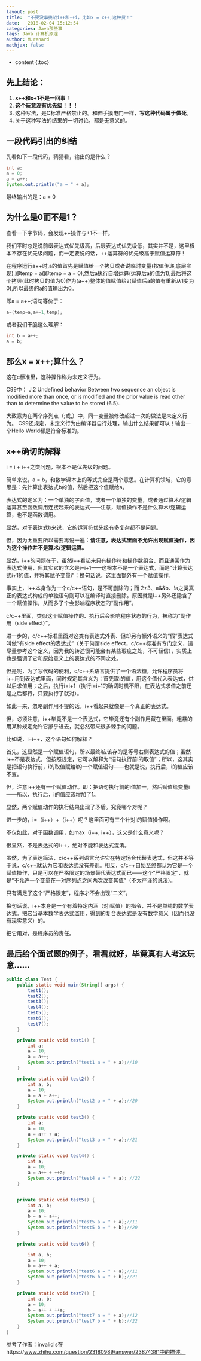 ```yaml
---
layout: post
title:  "不要没事挑战i++和++i，比如x = x++;这种货！"
date:   2018-02-04 15:12:54
categories: Java那些事
tags: Java 计算机原理
author: M.renard
mathjax: false
---
```


* content
{:toc}

## 先上结论：

1. **x++和x+1不是一回事！**
2. **这个玩意没有优先级！！！**
3. 这种写法，是C标准严格禁止的。和伸手摸电门一样，**写这种代码属于做死**。
4. 关于这种写法的结果的一切讨论，都是无意义的。

## 一段代码引出的纠结

先看如下一段代码，猜猜看，输出的是什么？

```java
int a;
a = 0;
a = a++;
System.out.println("a = " + a);
```




最终输出的是：a = 0

## 为什么是0而不是1？

查看一下字节码，会发现++操作与+1不一样。

我们平时总是说前缀表达式优先级高，后缀表达式优先级低，其实并不是，这里根本不存在优先级问题，而一定要说的话，++运算符的优先级高于赋值运算符！

在程序运行a++时,a的值首先是赋值给一个拷贝或者说临时变量(按值传递,底层实现),即temp = a(即temp = a = 0),然后a执行自增运算(运算后a的值为1),最后将这个拷贝(此时拷贝的值为0)作为(a++)整体的值赋值给a(赋值后a的值有重新从1变为0),所以最终的a的值输出为0。

即a = a++;语句等价于：
```java
a=(temp=a,a+=1,temp);
```

或者我们干脆这么理解：
```java
int b = a++;
a = b;
```

## 那么x = x++;算什么？

这在c标准里，这种操作称为未定义行为。

C99中：
J.2 Undeﬁned behavior
Between two sequence an object is modiﬁed more than once, or is modiﬁed and the prior value is read other than to determine the value to be stored (6.5).

大致意为在两个序列点（;或,）中，同一变量被修改超过一次的做法是未定义行为。
C99还规定，未定义行为由编译器自行处理，输出什么结果都可以！输出一个Hello World都是符合标准的。

## x++确切的解释

i = i + i++之类问题，根本不是优先级的问题。

简单来说，a = b，和数学课本上的等式完全是两个意思。在计算机领域，它的意思是：先计算出表达式b的值，然后把这个值赋给a。

表达式的定义为：一个单独的字面值，或者一个单独的变量，或者通过算术/逻辑运算甚至函数调用连接起来的表达式——注意，赋值操作不是什么算术/逻辑运算，也不是函数调用。

显然，对于表达式b来说，它的运算符优先级有多复杂都不是问题。

但，因为太重要所以需要再说一遍：**请注意，表达式里面不允许出现赋值操作，因为这个操作并不是算术/逻辑运算。**

显然，i++的问题在于，虽然i++看起来只有操作符和操作数组合、而且通常作为表达式使用，但其实它的含义是i=i+1——这根本不是一个表达式，而是“计算表达式i+1的值，并将其赋予变量i”：换句话说，这里面额外有一个赋值操作。

事实上，i++本身作为一个c/c++语句，是不可删除的；而 2+3、a&&b、!a之类真正的表达式构成的单独语句则可以在编译时直接删除。原因就是i++另外还隐含了一个赋值操作，从而多了个会影响程序状态的“副作用”。

c/c++里面，类似这个赋值操作的、执行后会影响程序状态的行为，被称为“副作用（side effect）”。

进一步的，c/c++标准里面对这类有表达式外表、但却另有额外语义的“假”表达式叫做“有side effect的表达式”（关于何谓side effect，c/c++标准有专门定义，请尽量参考这个定义，因为我的转述很可能会有某些瑕疵之处，不可轻信），实质上也是强调了它和原始意义上的表达式的不同之处。

但是呢，为了写代码的便利，c/c++系语言提供了一个语法糖，允许程序员将i++用到表达式里面，同时规定其含义为：首先取i的值，用这个值代入表达式，供以后求值用；之后，执行i=i+1（执行i=i+1的确切时机不限，在表达式求值之前还是之后都行，只要执行了就对）。

如此一来，忽略副作用不提的话，i++看起来就像是一个真正的表达式。

但，必须注意，i++毕竟不是一个表达式，它毕竟还有个副作用藏在里面。粗暴的用某种规定允许它掺乎进去，就必然带来很多棘手的问题。

比如说，i=i++，这个语句如何解释？

首先，这显然是一个赋值语句，所以最终i应该存的是等号右侧表达式的值；虽然i++不是表达式，但按照规定，它可以解释为“语句执行前i的取值”；所以，这其实是把语句执行前，i的取值赋给i的一个赋值语句——也就是说，执行后，i的值应该不变。

但，注意i++还有一个赋值动作。即：把语句执行前的i值加一，然后赋值给变量i——所以，执行后，i的值应该增加了1。

显然，两个赋值动作的执行结果出现了矛盾。究竟哪个对呢？

进一步的，i=（i++）+（i++）呢？这里面可有三个针对i的赋值操作啊。

不仅如此，对于函数调用，如max（i++, i++），这又是什么意义呢？

很显然，不是表达式的i++，绝对不能和表达式混淆。

虽然，为了表达简洁，c/c++系列语言允许它在特定场合代替表达式，但这并不等于说，c/c++就认为它和表达式没有差别。相反，c/c++自始至终都认为它是一个赋值操作，只是可以在严格限定的场景替代表达式而已——这个“严格限定”，就是“不允许一个变量在一对序列点之间两次改变其值”（不太严谨的说法）。

只有满足了这个“严格限定”，程序才不会出现“二义”。

换句话说，i++本身是一个有着特定内涵（对i赋值）的指令，并不是单纯的数学表达式。把它当基本数学表达式滥用，得到的复合表达式是没有数学意义（因而也没有现实意义）的。

把它用对，是程序员的责任。

## 最后给个面试题的例子，看看就好，毕竟真有人考这玩意……


```java
public class Test {
    public static void main(String[] args) {
        test1();
        test2();
        test3();
        test4();
        test5();
        test6();
        test7();
    }

    private static void test1() {
        int a;
        a = 10;
        a = a++;
        System.out.println("test1 a = " + a);//10
    }

    private static void test2() {
        int a, b;
        a = 10;
        a = a + a++;
        System.out.println("test2 a = " + a);//20
    }

    private static void test3() {
        int a;
        a = 10;
        a = a++ + a;
        System.out.println("test3 a = " + a);//21
    }

    private static void test4() {
        int a;
        a = 10;
        a = a++ + ++a;
        System.out.println("test4 a = " + a); //22
    }


    private static void test5() {
        int a, b;
        a = 10;
        b = a + a++;
        System.out.println("test5 a = " + a);//11
        System.out.println("test5 b = " + b);//20
    }

    private static void test6() {

        int a, b;
        a = 10;
        b = a++ + a;
        System.out.println("test6 a = " + a);//11
        System.out.println("test6 b = " + b);//21
    }

    private static void test7() {
        int a, b;
        a = 10;
        b = a++ + ++a;
        System.out.println("test7 a = " + a);//12
        System.out.println("test7 b = " + b);//22
    }
}
```

参考了作者：invalid s在https://www.zhihu.com/question/23180989/answer/23874381中的描述。
